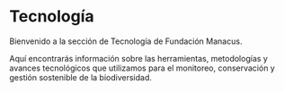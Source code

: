 # Tecnología

Bienvenido a la sección de Tecnología de Fundación Manacus.

Aquí encontrarás información sobre las herramientas, metodologías y avances tecnológicos que utilizamos para el monitoreo, conservación y gestión sostenible de la biodiversidad.

<!-- Puedes agregar aquí más contenido sobre proyectos tecnológicos, IA, sensores, software, etc. -->
